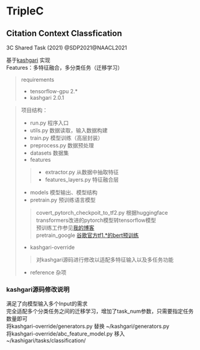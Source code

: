 # TripleC
## Citation Context Classfication
3C Shared Task (2021) @SDP2021@NAACL2021

基于[kashgari](https://github.com/BrikerMan/Kashgari) 实现  
Features：多特征融合，多分类任务（迁移学习）

> requirements  
>- tensorflow-gpu 2.*
>- kashgari 2.0.1

> 项目结构：  
>- run.py 程序入口
>- utils.py 数据读取，输入数据构建
>- train.py 模型训练（高层封装）
>- preprocess.py 数据预处理
>- datasets 数据集
>- features
>>- extractor.py 从数据中抽取特征
>>- features_layers.py 特征融合层
>- models 模型输出、模型结构
>- pretrain.py 预训练语言模型
>> covert_pytorch_checkpoit_to_tf2.py 根据huggingface transformers改进的pytorch模型转tensorflow模型  
>> 预训练工作参见[我的博客](http://hikki.top/2021/03/29/%e5%a6%82%e4%bd%95%e8%ae%ad%e7%bb%83%e4%b8%80%e4%b8%aa%e7%ae%80%e5%8d%95%e7%9a%84bert%e8%af%ad%e8%a8%80%e6%a8%a1%e5%9e%8b%ef%bc%88%e6%94%af%e6%8c%81pytorchtf1-tf2/)  
>> pretrain_google [谷歌官方tf1.*的bert预训练](https://github.com/google-research/bert)
>- kashgari-override
>>对kashgari源码进行修改以适配多特征输入以及多任务功能
>- reference 杂项

### kashgari源码修改说明  
满足了向模型输入多个Input的需求  
完全适配多个分类任务之间的迁移学习，增加了task_num参数，只需要指定任务数量即可  
将kashgari-override/generators.py 替换 ~/kashgari/generators.py  
将kashgari-override/abc_feature_model.py 移入 ~/kashigari/tasks/classification/  
